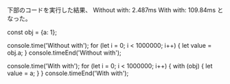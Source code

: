 下部のコードを実行した結果、
Without with: 2.487ms
With with: 109.84ms
となった。


const obj = {a: 1};

console.time('Without with');
for (let i = 0; i < 1000000; i++) {
    let value = obj.a;
}
console.timeEnd('Without with');

console.time('With with');
for (let i = 0; i < 1000000; i++) {
    with (obj) {
        let value = a;
    }
}
console.timeEnd('With with');
